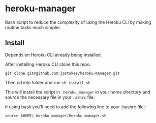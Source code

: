 # heroku-manager

Bash script to reduce the complexity of using the Heroku CLI by making routine tasks much simpler.

## Install

Depends on Heroku CLI already being installed.

After installing Heroku CLI clone this repo.

`git clone git@github.com:jpstokes/heroku-manager.git`

Then cd into folder and run `sh install.sh`

This will install the script in `.heroku_manager` in your home directory and source the necessary file in your `.zshrc` file.

if using bash you'll need to add the following line to your .bashrc file:

`source $HOME/.heroku_manager/heroku_manager.sh`
